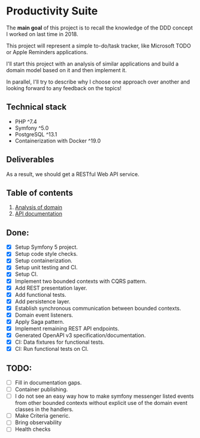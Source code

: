 # Productivity Suite

The **main goal** of this project is to recall the knowledge of the DDD concept I worked on last time in 2018.

This project will represent a simple to-do/task tracker, like Microsoft TODO or Apple Reminders applications.

I'll start this project with an analysis of similar applications and build a domain model based on it and then implement it.

In parallel, I'll try to describe why I choose one approach over another and looking forward to any feedback on the topics! 

## Technical stack

- PHP ^7.4
- Symfony ^5.0
- PostgreSQL ^13.1
- Containerization with Docker ^19.0

## Deliverables

As a result, we should get a RESTful Web API service.

## Table of contents

1) [Analysis of domain](./docs/001-analysis-of-tasks-applications.md)
2) [API documentation](./docs/002-api-documentation.md)

## Done:
- [x] Setup Symfony 5 project.
- [x] Setup code style checks.
- [x] Setup containerization.
- [x] Setup unit testing and CI.
- [x] Setup CI.
- [x] Implement two bounded contexts with CQRS pattern.
- [x] Add REST presentation layer.
- [x] Add functional tests.
- [x] Add persistence layer.
- [x] Establish synchronous communication between bounded contexts.
- [x] Domain event listeners.
- [x] Apply Saga pattern.
- [x] Implement remaining REST API endpoints.
- [x] Generated OpenAPI v3 specification/documentation.
- [x] CI: Data fixtures for functional tests.
- [x] CI: Run functional tests on CI.

## TODO:
- [ ] Fill in documentation gaps.
- [ ] Container publishing.
- [ ] I do not see an easy way how to make symfony messenger listed events from other bounded
contexts without explicit use of the domain event classes in the handlers.
- [ ] Make Criteria generic.
- [ ] Bring observability
- [ ] Health checks

